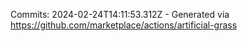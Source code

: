 Commits: 2024-02-24T14:11:53.312Z - Generated via https://github.com/marketplace/actions/artificial-grass
<br>
